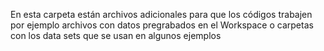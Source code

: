 En esta carpeta están archivos adicionales para que los códigos trabajen por ejemplo archivos con datos pregrabados en el Workspace o carpetas con los data sets 
que se usan en algunos ejemplos

